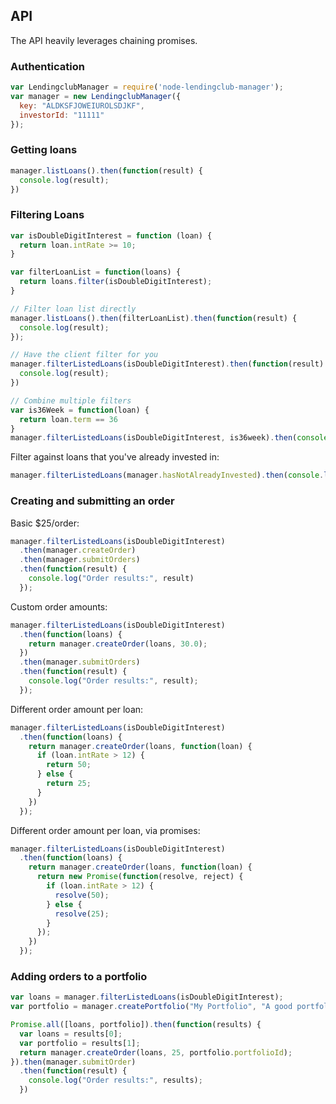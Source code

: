 ## API

The API heavily leverages chaining promises.

### Authentication

```js
var LendingclubManager = require('node-lendingclub-manager');
var manager = new LendingclubManager({
  key: "ALDKSFJOWEIUROLSDJKF",
  investorId: "11111"
});
```

### Getting loans

```js
manager.listLoans().then(function(result) {
  console.log(result);
})
```

### Filtering Loans

```js
var isDoubleDigitInterest = function (loan) {
  return loan.intRate >= 10;
}

var filterLoanList = function(loans) {
  return loans.filter(isDoubleDigitInterest);
}

// Filter loan list directly
manager.listLoans().then(filterLoanList).then(function(result) {
  console.log(result);
});

// Have the client filter for you
manager.filterListedLoans(isDoubleDigitInterest).then(function(result) {
  console.log(result);
})

// Combine multiple filters
var is36Week = function(loan) {
  return loan.term == 36
}
manager.filterListedLoans(isDoubleDigitInterest, is36week).then(console.log);
```

Filter against loans that you've already invested in:

```js
manager.filterListedLoans(manager.hasNotAlreadyInvested).then(console.log);
```


### Creating and submitting an order

Basic $25/order:

```js
manager.filterListedLoans(isDoubleDigitInterest)
  .then(manager.createOrder)
  .then(manager.submitOrders)
  .then(function(result) {
    console.log("Order results:", result)
  });
```

Custom order amounts:
```js
manager.filterListedLoans(isDoubleDigitInterest)
  .then(function(loans) {
    return manager.createOrder(loans, 30.0);
  })
  .then(manager.submitOrders)
  .then(function(result) {
    console.log("Order results:", result);
  });
```

Different order amount per loan:
```js
manager.filterListedLoans(isDoubleDigitInterest)
  .then(function(loans) {
    return manager.createOrder(loans, function(loan) {
      if (loan.intRate > 12) {
        return 50;
      } else {
        return 25;
      }
    })
  });
```

Different order amount per loan, via promises:
```js
manager.filterListedLoans(isDoubleDigitInterest)
  .then(function(loans) {
    return manager.createOrder(loans, function(loan) {
      return new Promise(function(resolve, reject) {
        if (loan.intRate > 12) {
          resolve(50);
        } else {
          resolve(25);
        }
      });
    })
  });
```


### Adding orders to a portfolio

```js
var loans = manager.filterListedLoans(isDoubleDigitInterest);
var portfolio = manager.createPortfolio("My Portfolio", "A good portfolio");

Promise.all([loans, portfolio]).then(function(results) {
  var loans = results[0];
  var portfolio = results[1];
  return manager.createOrder(loans, 25, portfolio.portfolioId);
}).then(manager.submitOrder)
  .then(function(result) {
    console.log("Order results:", results);
  })
```
